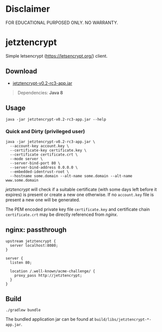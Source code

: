 # Disclaimer

FOR EDUCATIONAL PURPOSED ONLY. NO WARRANTY.

# jetztencrypt

Simple letsencrypt (https://letsencrypt.org/) client.

## Download

* [jetztencrypt-v0.2-rc3-app.jar](https://jitpack.io/com/github/pottedplant/jetztencrypt/v0.2-rc3/jetztencrypt-v0.2-rc3-app.jar)

> Dependencies: **Java 8**

## Usage

```
java -jar jetztencrypt-v0.2-rc3-app.jar --help
```

### Quick and Dirty (privileged user)

```
java -jar jetztencrypt-v0.2-rc3-app.jar \
  --account-key account.key \
  --certificate-key certificate.key \
  --certificate certificate.crt \
  --mode server \
  --server-bind-port 80 \
  --server-bind-address 0.0.0.0 \
  --embedded-identrust-root \
  --hostname some.domain --alt-name some.domain --alt-name www.some.domain
```

*jetztencrypt* will check if a suitable certificate (with some days left before it expires) is present or create a new one otherwise. If no ```account.key``` file is present a new one will be generated.

The PEM encoded private key file ```certificate.key``` and certificate chain ```certificate.crt``` may be directly referenced from *nginx*.

## nginx: passthrough

```nginx
upstream jetztencrypt {
  server localhost:8080;
}

server {
  listen 80;
  
  location /.well-known/acme-challenge/ {
    proxy_pass http://jetztencrypt;
  }
}

```

## Build

```
./gradlew bundle
```

The bundled application jar can be found at ```build/libs/jetztencrypt-*-app.jar```.
